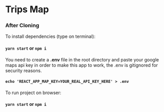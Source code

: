 # Trips Map

### After Cloning

To install dependencies (type on terminal): 

#### `yarn start` or `npm i`

You need to create a __.env__ file in the root directory and paste your google maps api key in order to make this app to work, the .env is gitignored for security reasons.

#### `echo 'REACT_APP_MAP_KEY=YOUR_REAL_API_KEY_HERE' > .env`

To run project on browser:

#### `yarn start` or `npm i`



